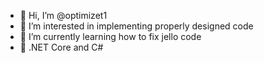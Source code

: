 - 👋 Hi, I’m @optimizet1
- 👀 I’m interested in implementing properly designed code
- 🌱 I’m currently learning how to fix jello code
- 💞️ .NET Core and C#


<!---
optimizet1/optimizet1 is a ✨ special ✨ repository because its `README.md` (this file) appears on your GitHub profile.
You can click the Preview link to take a look at your changes.
--->
